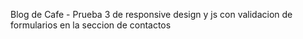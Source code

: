 Blog de Cafe - Prueba 3 de responsive design y js con validacion de formularios en la seccion de contactos
